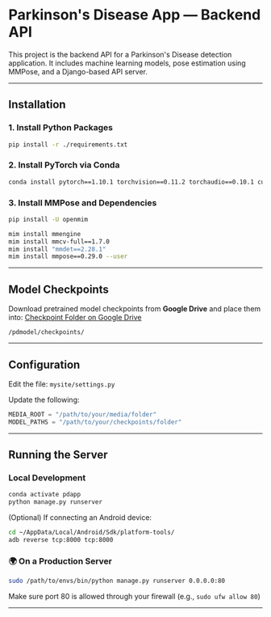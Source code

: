 # Parkinson's Disease App — Backend API

This project is the backend API for a Parkinson's Disease detection application. It includes machine learning models, pose estimation using MMPose, and a Django-based API server.

---

## Installation

### 1. Install Python Packages

```bash
pip install -r ./requirements.txt
```

### 2. Install PyTorch via Conda

```bash
conda install pytorch==1.10.1 torchvision==0.11.2 torchaudio==0.10.1 cudatoolkit=11.3 -c pytorch -c conda-forge
```

### 3. Install MMPose and Dependencies

```bash
pip install -U openmim

mim install mmengine
mim install mmcv-full==1.7.0
mim install "mmdet==2.28.1"
mim install mmpose==0.29.0 --user
```

---

## Model Checkpoints

Download pretrained model checkpoints from **Google Drive** and place them into:
[Checkpoint Folder on Google Drive](https://drive.google.com/drive/folders/1-t5fXd-pe2c48fQHrZJpapY9H0K5WUvs?usp=drive_link)
```
/pdmodel/checkpoints/
```

---

## Configuration

Edit the file: `mysite/settings.py`

Update the following:

```python
MEDIA_ROOT = "/path/to/your/media/folder"
MODEL_PATHS = "/path/to/your/checkpoints/folder"
```

---

## Running the Server

### Local Development

```bash
conda activate pdapp
python manage.py runserver
```

(Optional) If connecting an Android device:

```bash
cd ~/AppData/Local/Android/Sdk/platform-tools/
adb reverse tcp:8000 tcp:8000
```

### 🌍 On a Production Server

```bash
sudo /path/to/envs/bin/python manage.py runserver 0.0.0.0:80
```

Make sure port 80 is allowed through your firewall (e.g., `sudo ufw allow 80`)

---

